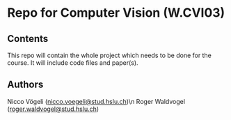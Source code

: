# Repo for Computer Vision (W.CVI03)

## Contents

This repo will contain the whole project which needs to be done for the course. It will include code files and paper(s).

## Authors

Nicco Vögeli (nicco.voegeli@stud.hslu.ch)\n
Roger Waldvogel (roger.waldvogel@stud.hslu.ch)
